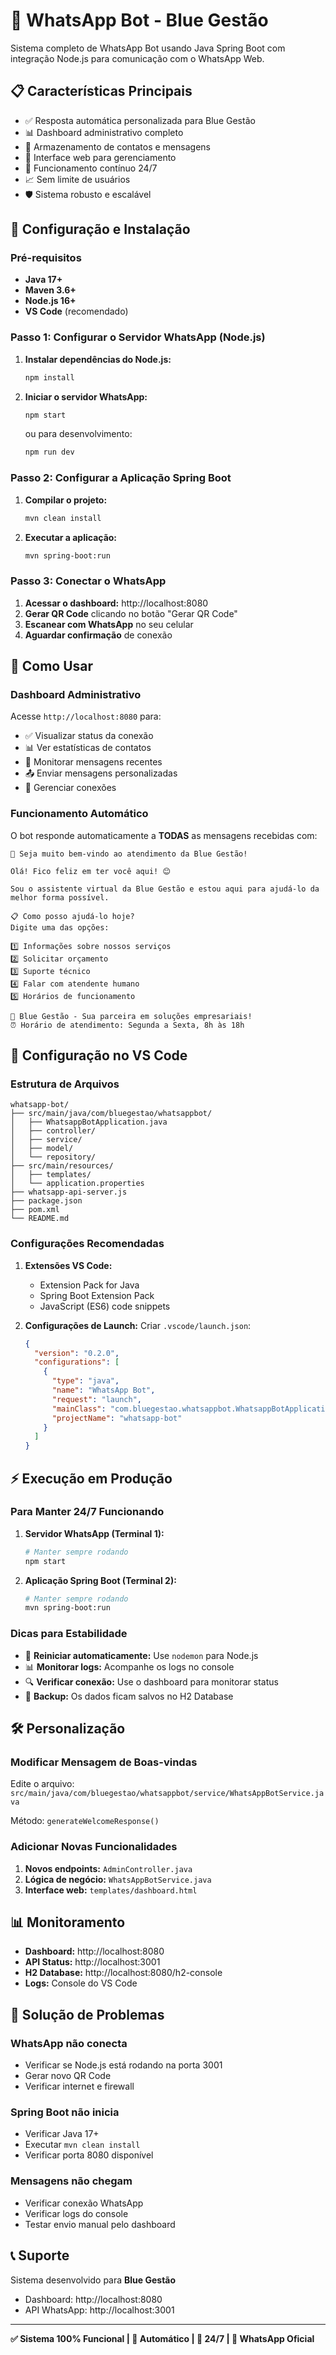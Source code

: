 # 🤖 WhatsApp Bot - Blue Gestão

Sistema completo de WhatsApp Bot usando Java Spring Boot com integração Node.js para comunicação com o WhatsApp Web.

## 📋 Características Principais

- ✅ Resposta automática personalizada para Blue Gestão
- 📊 Dashboard administrativo completo
- 💾 Armazenamento de contatos e mensagens
- 📱 Interface web para gerenciamento
- 🔄 Funcionamento contínuo 24/7
- 📈 Sem limite de usuários
- 🛡️ Sistema robusto e escalável

## 🚀 Configuração e Instalação

### Pré-requisitos

- **Java 17+**
- **Maven 3.6+**
- **Node.js 16+**
- **VS Code** (recomendado)

### Passo 1: Configurar o Servidor WhatsApp (Node.js)

1. **Instalar dependências do Node.js:**
   ```bash
   npm install
   ```

2. **Iniciar o servidor WhatsApp:**
   ```bash
   npm start
   ```
   ou para desenvolvimento:
   ```bash
   npm run dev
   ```

### Passo 2: Configurar a Aplicação Spring Boot

1. **Compilar o projeto:**
   ```bash
   mvn clean install
   ```

2. **Executar a aplicação:**
   ```bash
   mvn spring-boot:run
   ```

### Passo 3: Conectar o WhatsApp

1. **Acessar o dashboard:** http://localhost:8080
2. **Gerar QR Code** clicando no botão "Gerar QR Code"
3. **Escanear com WhatsApp** no seu celular
4. **Aguardar confirmação** de conexão

## 🎯 Como Usar

### Dashboard Administrativo

Acesse `http://localhost:8080` para:

- ✅ Visualizar status da conexão
- 📊 Ver estatísticas de contatos
- 💬 Monitorar mensagens recentes
- 📤 Enviar mensagens personalizadas
- 🔄 Gerenciar conexões

### Funcionamento Automático

O bot responde automaticamente a **TODAS** as mensagens recebidas com:

```
🎉 Seja muito bem-vindo ao atendimento da Blue Gestão!

Olá! Fico feliz em ter você aqui! 😊

Sou o assistente virtual da Blue Gestão e estou aqui para ajudá-lo da melhor forma possível.

📋 Como posso ajudá-lo hoje?
Digite uma das opções:

1️⃣ Informações sobre nossos serviços
2️⃣ Solicitar orçamento
3️⃣ Suporte técnico
4️⃣ Falar com atendente humano
5️⃣ Horários de funcionamento

💙 Blue Gestão - Sua parceira em soluções empresariais!
⏰ Horário de atendimento: Segunda a Sexta, 8h às 18h
```

## 🔧 Configuração no VS Code

### Estrutura de Arquivos

```
whatsapp-bot/
├── src/main/java/com/bluegestao/whatsappbot/
│   ├── WhatsappBotApplication.java
│   ├── controller/
│   ├── service/
│   ├── model/
│   └── repository/
├── src/main/resources/
│   ├── templates/
│   └── application.properties
├── whatsapp-api-server.js
├── package.json
├── pom.xml
└── README.md
```

### Configurações Recomendadas

1. **Extensões VS Code:**
   - Extension Pack for Java
   - Spring Boot Extension Pack
   - JavaScript (ES6) code snippets

2. **Configurações de Launch:**
   Criar `.vscode/launch.json`:
   ```json
   {
     "version": "0.2.0",
     "configurations": [
       {
         "type": "java",
         "name": "WhatsApp Bot",
         "request": "launch",
         "mainClass": "com.bluegestao.whatsappbot.WhatsappBotApplication",
         "projectName": "whatsapp-bot"
       }
     ]
   }
   ```

## ⚡ Execução em Produção

### Para Manter 24/7 Funcionando

1. **Servidor WhatsApp (Terminal 1):**
   ```bash
   # Manter sempre rodando
   npm start
   ```

2. **Aplicação Spring Boot (Terminal 2):**
   ```bash
   # Manter sempre rodando
   mvn spring-boot:run
   ```

### Dicas para Estabilidade

- 🔄 **Reiniciar automaticamente:** Use `nodemon` para Node.js
- 📊 **Monitorar logs:** Acompanhe os logs no console
- 🔍 **Verificar conexão:** Use o dashboard para monitorar status
- 💾 **Backup:** Os dados ficam salvos no H2 Database

## 🛠️ Personalização

### Modificar Mensagem de Boas-vindas

Edite o arquivo:
`src/main/java/com/bluegestao/whatsappbot/service/WhatsAppBotService.java`

Método: `generateWelcomeResponse()`

### Adicionar Novas Funcionalidades

1. **Novos endpoints:** `AdminController.java`
2. **Lógica de negócio:** `WhatsAppBotService.java`
3. **Interface web:** `templates/dashboard.html`

## 📊 Monitoramento

- **Dashboard:** http://localhost:8080
- **API Status:** http://localhost:3001
- **H2 Database:** http://localhost:8080/h2-console
- **Logs:** Console do VS Code

## 🚨 Solução de Problemas

### WhatsApp não conecta
- Verificar se Node.js está rodando na porta 3001
- Gerar novo QR Code
- Verificar internet e firewall

### Spring Boot não inicia
- Verificar Java 17+
- Executar `mvn clean install`
- Verificar porta 8080 disponível

### Mensagens não chegam
- Verificar conexão WhatsApp
- Verificar logs do console
- Testar envio manual pelo dashboard

## 📞 Suporte

Sistema desenvolvido para **Blue Gestão** 
- Dashboard: http://localhost:8080
- API WhatsApp: http://localhost:3001

---

**✅ Sistema 100% Funcional | 🤖 Automático | 🔄 24/7 | 📱 WhatsApp Oficial**